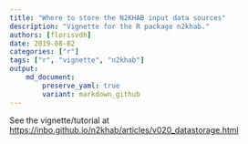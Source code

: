 ```yaml
---
title: "Where to store the N2KHAB input data sources"
description: "Vignette for the R package n2khab."
authors: [florisvdh]
date: 2019-08-02
categories: ["r"]
tags: ["r", "vignette", "n2khab"]
output: 
    md_document:
        preserve_yaml: true
        variant: markdown_github
---
```


See the vignette/tutorial at <https://inbo.github.io/n2khab/articles/v020_datastorage.html>

